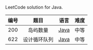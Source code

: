 LeetCode solution for Java.

| 编号 |     题目     |                             语言                             | 难度 |
| :--: | :----------: | :----------------------------------------------------------: | :--: |
| 200  |   岛屿数量   | [Java](https://github.com/jluncc/leetcode-solution/blob/master/queue/200-岛屿数量.md) | 中等 |
| 622  | 设计循环队列 | [Java](https://github.com/jluncc/leetcode-solution/blob/master/queue/622-设计循环队列.md) | 中等 |

